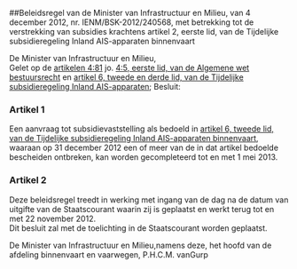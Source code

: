<meta http-equiv='Content-Type' content='text/html; charset=utf-8' />

##Beleidsregel van de Minister van Infrastructuur en Milieu, van 4 december 2012, nr. IENM/BSK-2012/240568, met betrekking tot de verstrekking van subsidies krachtens artikel 2, eerste lid, van de Tijdelijke subsidieregeling Inland AIS-apparaten binnenvaart

De Minister van Infrastructuur en Milieu,  
Gelet op de [artikelen 4:81](../../../../../../../../../../../../wet/algemene/wet/bestuursrecht/BWBR0005537/README.md) jo. [4:5, eerste lid, van de Algemene wet bestuursrecht](../../../../../../../../../../../../wet/algemene/wet/bestuursrecht/BWBR0005537/README.md) en [artikel 6, tweede en derde lid, van de Tijdelijke subsidieregeling Inland AIS-apparaten](../../../../../../../../../../../../ministeriele-regeling/tijdelijke/subsidieregeling/inland/ais-apparaten/binnenvaart/BWBR0026730/README.md);
Besluit:    

### Artikel  1  

Een aanvraag tot subsidievaststelling als bedoeld in [artikel 6, tweede lid, van de Tijdelijke subsidieregeling Inland AIS-apparaten binnenvaart](../../../../../../../../../../../../ministeriele-regeling/tijdelijke/subsidieregeling/inland/ais-apparaten/binnenvaart/BWBR0026730/README.md), waaraan op 31 december 2012 een of meer van de in dat artikel bedoelde bescheiden ontbreken, kan worden gecompleteerd tot en met 1 mei 2013.  

### Artikel  2  

Deze beleidsregel treedt in werking met ingang van de dag na de datum van uitgifte van de Staatscourant waarin zij is geplaatst en werkt terug tot en met 22 november 2012.  
Dit besluit zal met de toelichting in de Staatscourant worden geplaatst.  

De 
Minister van Infrastructuur en Milieu,namens deze,
het hoofd van de afdeling binnenvaart en vaarwegen,
P.H.C.M. vanGurp   

